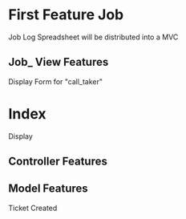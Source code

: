 # First Feature Job
Job Log Spreadsheet will be distributed into a MVC

## Job_ View Features
Display Form for "call_taker"

# Index
Display

## Controller Features


## Model Features
Ticket Created
